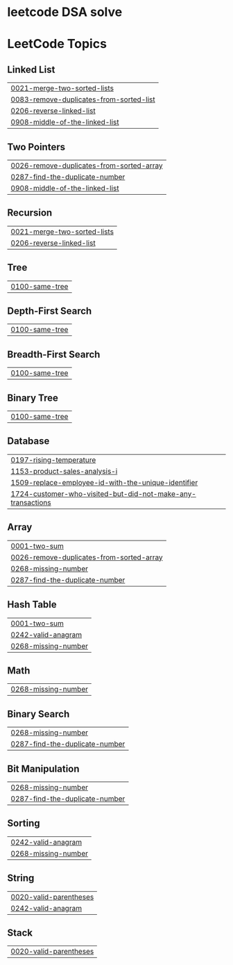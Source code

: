 # leetcode DSA solve

<!---LeetCode Topics Start-->
# LeetCode Topics
## Linked List
|  |
| ------- |
| [0021-merge-two-sorted-lists](https://github.com/ansarali41/leetcode/tree/master/0021-merge-two-sorted-lists) |
| [0083-remove-duplicates-from-sorted-list](https://github.com/ansarali41/leetcode/tree/master/0083-remove-duplicates-from-sorted-list) |
| [0206-reverse-linked-list](https://github.com/ansarali41/leetcode/tree/master/0206-reverse-linked-list) |
| [0908-middle-of-the-linked-list](https://github.com/ansarali41/leetcode/tree/master/0908-middle-of-the-linked-list) |
## Two Pointers
|  |
| ------- |
| [0026-remove-duplicates-from-sorted-array](https://github.com/ansarali41/leetcode/tree/master/0026-remove-duplicates-from-sorted-array) |
| [0287-find-the-duplicate-number](https://github.com/ansarali41/leetcode/tree/master/0287-find-the-duplicate-number) |
| [0908-middle-of-the-linked-list](https://github.com/ansarali41/leetcode/tree/master/0908-middle-of-the-linked-list) |
## Recursion
|  |
| ------- |
| [0021-merge-two-sorted-lists](https://github.com/ansarali41/leetcode/tree/master/0021-merge-two-sorted-lists) |
| [0206-reverse-linked-list](https://github.com/ansarali41/leetcode/tree/master/0206-reverse-linked-list) |
## Tree
|  |
| ------- |
| [0100-same-tree](https://github.com/ansarali41/leetcode/tree/master/0100-same-tree) |
## Depth-First Search
|  |
| ------- |
| [0100-same-tree](https://github.com/ansarali41/leetcode/tree/master/0100-same-tree) |
## Breadth-First Search
|  |
| ------- |
| [0100-same-tree](https://github.com/ansarali41/leetcode/tree/master/0100-same-tree) |
## Binary Tree
|  |
| ------- |
| [0100-same-tree](https://github.com/ansarali41/leetcode/tree/master/0100-same-tree) |
## Database
|  |
| ------- |
| [0197-rising-temperature](https://github.com/ansarali41/leetcode/tree/master/0197-rising-temperature) |
| [1153-product-sales-analysis-i](https://github.com/ansarali41/leetcode/tree/master/1153-product-sales-analysis-i) |
| [1509-replace-employee-id-with-the-unique-identifier](https://github.com/ansarali41/leetcode/tree/master/1509-replace-employee-id-with-the-unique-identifier) |
| [1724-customer-who-visited-but-did-not-make-any-transactions](https://github.com/ansarali41/leetcode/tree/master/1724-customer-who-visited-but-did-not-make-any-transactions) |
## Array
|  |
| ------- |
| [0001-two-sum](https://github.com/ansarali41/leetcode/tree/master/0001-two-sum) |
| [0026-remove-duplicates-from-sorted-array](https://github.com/ansarali41/leetcode/tree/master/0026-remove-duplicates-from-sorted-array) |
| [0268-missing-number](https://github.com/ansarali41/leetcode/tree/master/0268-missing-number) |
| [0287-find-the-duplicate-number](https://github.com/ansarali41/leetcode/tree/master/0287-find-the-duplicate-number) |
## Hash Table
|  |
| ------- |
| [0001-two-sum](https://github.com/ansarali41/leetcode/tree/master/0001-two-sum) |
| [0242-valid-anagram](https://github.com/ansarali41/leetcode/tree/master/0242-valid-anagram) |
| [0268-missing-number](https://github.com/ansarali41/leetcode/tree/master/0268-missing-number) |
## Math
|  |
| ------- |
| [0268-missing-number](https://github.com/ansarali41/leetcode/tree/master/0268-missing-number) |
## Binary Search
|  |
| ------- |
| [0268-missing-number](https://github.com/ansarali41/leetcode/tree/master/0268-missing-number) |
| [0287-find-the-duplicate-number](https://github.com/ansarali41/leetcode/tree/master/0287-find-the-duplicate-number) |
## Bit Manipulation
|  |
| ------- |
| [0268-missing-number](https://github.com/ansarali41/leetcode/tree/master/0268-missing-number) |
| [0287-find-the-duplicate-number](https://github.com/ansarali41/leetcode/tree/master/0287-find-the-duplicate-number) |
## Sorting
|  |
| ------- |
| [0242-valid-anagram](https://github.com/ansarali41/leetcode/tree/master/0242-valid-anagram) |
| [0268-missing-number](https://github.com/ansarali41/leetcode/tree/master/0268-missing-number) |
## String
|  |
| ------- |
| [0020-valid-parentheses](https://github.com/ansarali41/leetcode/tree/master/0020-valid-parentheses) |
| [0242-valid-anagram](https://github.com/ansarali41/leetcode/tree/master/0242-valid-anagram) |
## Stack
|  |
| ------- |
| [0020-valid-parentheses](https://github.com/ansarali41/leetcode/tree/master/0020-valid-parentheses) |
<!---LeetCode Topics End-->